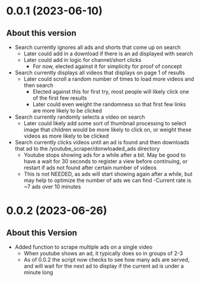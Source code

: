 # 0.0.1 (2023-06-10)

## About this version

- Search currently ignores all ads and shorts that come up on search
  - Later could add in a download if there is an ad displayed with search
  - Later could add in logic for channel/short clicks
    - For now, elected against it for simplicity for proof of concept
- Search currently displays all videos that displays on page 1 of results
  - Later could scroll a random number of times to load more videos and then search
    - Elected against this for first try, most people will likely click one of the first few results
    - Later could even weight the randomness so that first few links are more likely to be clicked
- Search currently randomly selects a video on search
  - Later could likely add some sort of thumbnail processing to select image that children would be more likely to click on, or weight these videos as more likely to be clicked
- Search currently clicks videos until an ad is found and then downloads that ad to the /youtube_scraper/donwloaded_ads directory
  - Youtube stops showing ads for a while after a bit. May be good to have a wait for 30 seconds to register a view before continuing, or restart if ads not found after certain number of videos
  - This is not NEEDED, as ads will start showing again after a while, but may help to optimize the number of ads we can find
    -Current rate is ~7 ads over 10 minutes

# 0.0.2 (2023-06-26)

## About this Version

- Added function to scrape multiple ads on a single video
  - When youtube shows an ad, it typically does so in groups of 2-3
  - As of 0.0.2 the script now checks to see how many ads are served, and will wait for the next ad to display if the current ad is under a minute long
